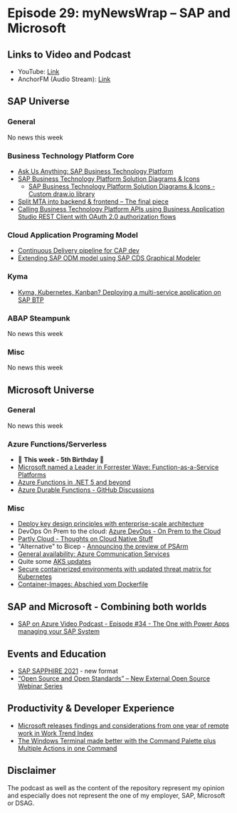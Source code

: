 # Episode 29: myNewsWrap – SAP and Microsoft

## Links to Video and Podcast

* YouTube: [Link](https://youtu.be/6O03wXwUVWU)
* AnchorFM (Audio Stream): [Link](https://anchor.fm/christian-lechner/episodes/myNewsWrap--SAP-and-Microsoft-Episode-29-eu2u1o)

## SAP Universe

### General

No news this week

### Business Technology Platform Core

* [Ask Us Anything: SAP Business Technology Platform](https://youtu.be/fFrl7XrpBaQ)
* [SAP Business Technology Platform Solution Diagrams & Icons](https://wiki.scn.sap.com/wiki/pages/viewpage.action?pageId=477829554)
  * [SAP Business Technology Platform Solution Diagrams & Icons - Custom draw.io library](https://github.com/rsletta/sap_btp_icons_drawio_lib)
* [Split MTA into backend & frontend –  The final piece](https://blogs.sap.com/2021/04/02/split-mta-into-backend-frontend-the-final-piece/)
* [Calling Business Technology Platform APIs using Business Application Studio REST Client with OAuth 2.0 authorization flows](https://blogs.sap.com/2021/03/31/calling-business-technology-platform-apis-using-business-application-studio-rest-client-with-oauth-2.0-authorization-flows/)

### Cloud Application Programing Model

* [Continuous Delivery pipeline for CAP dev](https://twitter.com/ski_at_work/status/1377495188415901696)
* [Extending SAP ODM model using SAP CDS Graphical Modeler](https://blogs.sap.com/2021/03/24/extending-sap-odm-model-using-sap-cds-graphical-modeler/)

### Kyma

* [Kyma, Kubernetes, Kanban? Deploying a multi-service application on SAP BTP](https://blogs.sap.com/2021/03/29/kyma-kubernetes-kanban-deploying-a-multi-service-application-on-sap-btp/)

### ABAP Steampunk

No news this week

### Misc

No news this week
## Microsoft Universe

### General

No news this week

### Azure Functions/Serverless

* 🥳 **This week - 5th Birthday** 🥳
* [Microsoft named a Leader in Forrester Wave: Function-as-a-Service Platforms](https://azure.microsoft.com/en-us/blog/microsoft-named-a-leader-in-forrester-wave-functionasaservice-platforms/)
* [Azure Functions in .NET 5 and beyond](https://oscarvantol.nl/blog-azure-functions-in-.NET5)
* [Azure Durable Functions - GitHub Discussions](https://github.com/Azure/azure-functions-durable-extension/discussions)

### Misc

* [Deploy key design principles with enterprise-scale architecture](https://azure.microsoft.com/en-us/blog/deploy-key-design-principles-with-enterprise-scale-architecture/)
* DevOps On Prem to the cloud: [Azure DevOps - On Prem to the Cloud](https://youtube.com/playlist?list=PLmZLSvJAm8FYRpo-EA1g1GWW6NB2LbRjE)
* [Partly Cloud - Thoughts on Cloud Native Stuff](https://partlycloudy.blog/)
* "Alternative" to Bicep - [Announcing the preview of PSArm](https://devblogs.microsoft.com/powershell/announcing-the-preview-of-psarm/)
* [General availability: Azure Communication Services](https://azure.microsoft.com/en-us/updates/general-availability-azure-communication-services/)
* Quite some [AKS updates](https://azure.microsoft.com/en-us/updates/?category=containers&query=Azure%20Kubernetes%20Service%20(AKS))
* [Secure containerized environments with updated threat matrix for Kubernetes](https://www.microsoft.com/security/blog/2021/03/23/secure-containerized-environments-with-updated-threat-matrix-for-kubernetes/?ocid=usoc_LINKEDIN_M365_spl100001932007829)
* [Container-Images: Abschied vom Dockerfile](https://www.heise.de/hintergrund/Container-Images-Abschied-vom-Dockerfile-5997535.html)

## SAP and Microsoft - Combining both worlds

* [SAP on Azure Video Podcast - Episode #34 - The One with Power Apps managing your SAP System](https://youtu.be/pGX45kLTTDo)

## Events and Education

* [SAP SAPPHIRE 2021](https://www.sap.com/about/events.html) - new format
* [“Open Source and Open Standards” – New External Open Source Webinar Series](https://blogs.sap.com/2021/03/29/open-source-and-open-standards-new-external-open-source-webinar-series/)

## Productivity & Developer Experience

* [Microsoft releases findings and considerations from one year of remote work in Work Trend Index](https://news.microsoft.com/2021/03/22/microsoft-releases-findings-and-considerations-from-one-year-of-remote-work-in-work-trend-index/?_lrsc=011525df-9dd4-4dc0-ad04-b41f1b3baea0)
* [The Windows Terminal made better with the Command Palette plus Multiple Actions in one Command](https://www.hanselman.com/blog/the-windows-terminal-made-better-with-the-command-palette-plus-multiple-actions-in-one-command)

## Disclaimer

The podcast as well as the content of the repository represent my opinion and especially does not represent the one of my employer, SAP, Microsoft or DSAG.